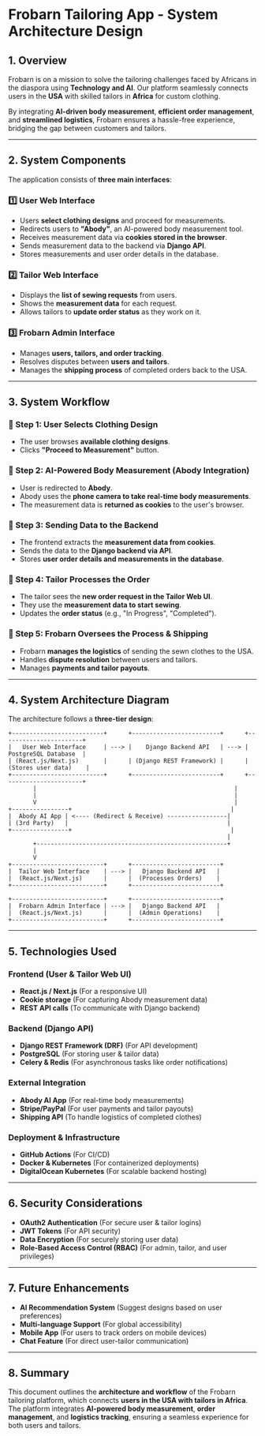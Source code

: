# **Frobarn Tailoring App - System Architecture Design**

## **1. Overview**

Frobarn is on a mission to solve the tailoring challenges faced by Africans in the diaspora using **Technology and AI**. Our platform seamlessly connects users in the **USA** with skilled tailors in **Africa** for custom clothing. 

By integrating **AI-driven body measurement**, **efficient order management**, and **streamlined logistics**, Frobarn ensures a hassle-free experience, bridging the gap between customers and tailors.

---

## **2. System Components**

The application consists of **three main interfaces**:

### **1️⃣ User Web Interface**
- Users **select clothing designs** and proceed for measurements.
- Redirects users to **"Abody"**, an AI-powered body measurement tool.
- Receives measurement data via **cookies stored in the browser**.
- Sends measurement data to the backend via **Django API**.
- Stores measurements and user order details in the database.

### **2️⃣ Tailor Web Interface**
- Displays the **list of sewing requests** from users.
- Shows the **measurement data** for each request.
- Allows tailors to **update order status** as they work on it.

### **3️⃣ Frobarn Admin Interface**
- Manages **users, tailors, and order tracking**.
- Resolves disputes between **users and tailors**.
- Manages the **shipping process** of completed orders back to the USA.

---

## **3. System Workflow**

### **🔹 Step 1: User Selects Clothing Design**
- The user browses **available clothing designs**.
- Clicks **"Proceed to Measurement"** button.

### **🔹 Step 2: AI-Powered Body Measurement (Abody Integration)**
- User is redirected to **Abody**.
- Abody uses the **phone camera to take real-time body measurements**.
- The measurement data is **returned as cookies** to the user's browser.

### **🔹 Step 3: Sending Data to the Backend**
- The frontend extracts the **measurement data from cookies**.
- Sends the data to the **Django backend via API**.
- Stores **user order details and measurements in the database**.

### **🔹 Step 4: Tailor Processes the Order**
- The tailor sees the **new order request in the Tailor Web UI**.
- They use the **measurement data to start sewing**.
- Updates the **order status** (e.g., "In Progress", "Completed").

### **🔹 Step 5: Frobarn Oversees the Process & Shipping**
- Frobarn **manages the logistics** of sending the sewn clothes to the USA.
- Handles **dispute resolution** between users and tailors.
- Manages **payments and tailor payouts**.

---

## **4. System Architecture Diagram**

The architecture follows a **three-tier design**:

```
+--------------------------+      +-------------------------+      +-----------------------+
|   User Web Interface     | ---> |    Django Backend API   | ---> |  PostgreSQL Database  |
| (React.js/Next.js)       |      | (Django REST Framework) |      | (Stores user data)    |
+--------------------------+      +-------------------------+      +-----------------------+
       |                                                        |
       |                                                        |
       V                                                        |
+----------------+                                             |
|  Abody AI App | <---- (Redirect & Receive) -----------------|
| (3rd Party)   |                                             |
+----------------+                                             |
                                                              |
       +------------------------------------------------------+
       |
       V
+--------------------------+      +-------------------------+
|  Tailor Web Interface    | ---> |   Django Backend API   |
|  (React.js/Next.js)      |      |  (Processes Orders)    |
+--------------------------+      +-------------------------+

+--------------------------+      +-------------------------+
|  Frobarn Admin Interface | ---> |   Django Backend API   |
|  (React.js/Next.js)      |      |  (Admin Operations)    |
+--------------------------+      +-------------------------+
```

---

## **5. Technologies Used**

### **Frontend (User & Tailor Web UI)**
- **React.js / Next.js** (For a responsive UI)
- **Cookie storage** (For capturing Abody measurement data)
- **REST API calls** (To communicate with Django backend)

### **Backend (Django API)**
- **Django REST Framework (DRF)** (For API development)
- **PostgreSQL** (For storing user & tailor data)
- **Celery & Redis** (For asynchronous tasks like order notifications)

### **External Integration**
- **Abody AI App** (For real-time body measurements)
- **Stripe/PayPal** (For user payments and tailor payouts)
- **Shipping API** (To handle logistics of completed clothes)

### **Deployment & Infrastructure**
- **GitHub Actions** (For CI/CD)
- **Docker & Kubernetes** (For containerized deployments)
- **DigitalOcean Kubernetes** (For scalable backend hosting)

---

## **6. Security Considerations**
- **OAuth2 Authentication** (For secure user & tailor logins)
- **JWT Tokens** (For API security)
- **Data Encryption** (For securely storing user data)
- **Role-Based Access Control (RBAC)** (For admin, tailor, and user privileges)

---

## **7. Future Enhancements**
- **AI Recommendation System** (Suggest designs based on user preferences)
- **Multi-language Support** (For global accessibility)
- **Mobile App** (For users to track orders on mobile devices)
- **Chat Feature** (For direct user-tailor communication)

---

## **8. Summary**

This document outlines the **architecture and workflow** of the Frobarn tailoring platform, which connects **users in the USA with tailors in Africa**. The platform integrates **AI-powered body measurement**, **order management**, and **logistics tracking**, ensuring a seamless experience for both users and tailors.
